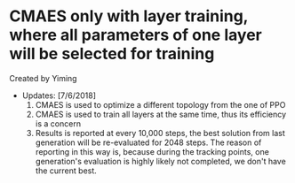 # CMAES only with layer training, where all parameters of one layer will be selected for training
Created by Yiming

- Updates: [7/6/2018]
    1. CMAES is used to optimize a different topology from the one of PPO
    2. CMAES is used to train all layers at the same time, thus its efficiency is a concern
    3. Results is reported at every 10,000 steps, the best solution from last generation will be re-evaluated for 2048 steps.
       The reason of reporting in this way is, because during the tracking points, one generation's evaluation is highly likely
        not completed, we don't have the current best.